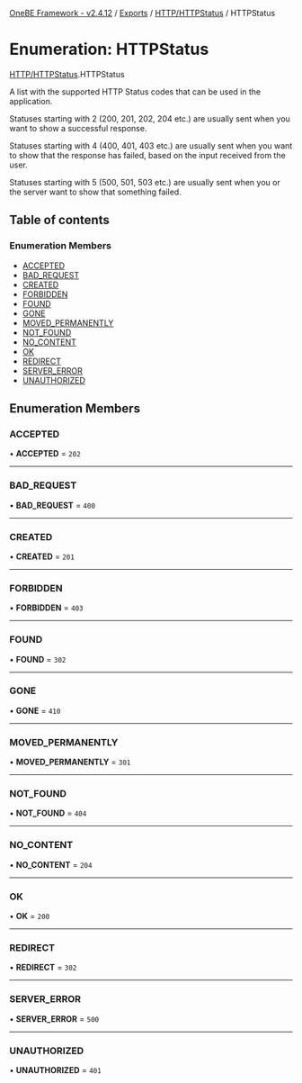 [OneBE Framework - v2.4.12](../README.md) / [Exports](../modules.md) / [HTTP/HTTPStatus](../modules/HTTP_HTTPStatus.md) / HTTPStatus

# Enumeration: HTTPStatus

[HTTP/HTTPStatus](../modules/HTTP_HTTPStatus.md).HTTPStatus

A list with the supported HTTP Status codes that can be used
in the application.

Statuses starting with 2 (200, 201, 202, 204 etc.) are usually
sent when you want to show a successful response.

Statuses starting with 4 (400, 401, 403 etc.) are usually sent
when you want to show that the response has failed, based on the
input received from the user.

Statuses starting with 5 (500, 501, 503 etc.) are usually sent
when you or the server want to show that something failed.

## Table of contents

### Enumeration Members

- [ACCEPTED](HTTP_HTTPStatus.HTTPStatus.md#accepted)
- [BAD\_REQUEST](HTTP_HTTPStatus.HTTPStatus.md#bad_request)
- [CREATED](HTTP_HTTPStatus.HTTPStatus.md#created)
- [FORBIDDEN](HTTP_HTTPStatus.HTTPStatus.md#forbidden)
- [FOUND](HTTP_HTTPStatus.HTTPStatus.md#found)
- [GONE](HTTP_HTTPStatus.HTTPStatus.md#gone)
- [MOVED\_PERMANENTLY](HTTP_HTTPStatus.HTTPStatus.md#moved_permanently)
- [NOT\_FOUND](HTTP_HTTPStatus.HTTPStatus.md#not_found)
- [NO\_CONTENT](HTTP_HTTPStatus.HTTPStatus.md#no_content)
- [OK](HTTP_HTTPStatus.HTTPStatus.md#ok)
- [REDIRECT](HTTP_HTTPStatus.HTTPStatus.md#redirect)
- [SERVER\_ERROR](HTTP_HTTPStatus.HTTPStatus.md#server_error)
- [UNAUTHORIZED](HTTP_HTTPStatus.HTTPStatus.md#unauthorized)

## Enumeration Members

### ACCEPTED

• **ACCEPTED** = ``202``

___

### BAD\_REQUEST

• **BAD\_REQUEST** = ``400``

___

### CREATED

• **CREATED** = ``201``

___

### FORBIDDEN

• **FORBIDDEN** = ``403``

___

### FOUND

• **FOUND** = ``302``

___

### GONE

• **GONE** = ``410``

___

### MOVED\_PERMANENTLY

• **MOVED\_PERMANENTLY** = ``301``

___

### NOT\_FOUND

• **NOT\_FOUND** = ``404``

___

### NO\_CONTENT

• **NO\_CONTENT** = ``204``

___

### OK

• **OK** = ``200``

___

### REDIRECT

• **REDIRECT** = ``302``

___

### SERVER\_ERROR

• **SERVER\_ERROR** = ``500``

___

### UNAUTHORIZED

• **UNAUTHORIZED** = ``401``
